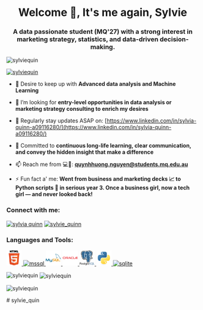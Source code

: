 <h1 align="center">Welcome 👋, It's me again, Sylvie</h1>
<h3 align="center">A data passionate student (MQ'27) with a strong interest in marketing strategy, statistics, and data-driven decision-making.</h3>

<p align="left"> <img src="https://komarev.com/ghpvc/?username=sylviequin&label=Profile%20views&color=0e75b6&style=flat" alt="sylviequin" /> </p>

<p align="left"> <a href="https://github.com/ryo-ma/github-profile-trophy"><img src="https://github-profile-trophy.vercel.app/?username=sylviequin" alt="sylviequin" /></a> </p>

- 🌱 Desire to keep up with **Advanced data analysis and Machine Learning**

- 👯 I’m looking for **entry-level opportunities in data analysis or marketing strategy consulting to enrich my desires**

- 📝 Regularly stay updates ASAP on: [https://www.linkedin.com/in/sylvia-quinn-a09116280/](https://www.linkedin.com/in/sylvia-quinn-a09116280/)

- 💬 Committed to **continuous long-life learning, clear communication, and convey the hidden insight that make a difference**

- 📫 Reach me from 💻🚀: **quynhhuong.nguyen@students.mq.edu.au**

- ⚡ Fun fact a' me: **Went from business and marketing decks 📈 to Python scripts 🐍 in serious year 3. Once a business girl, now a tech girl — and never looked back!**

<h3 align="left">Connect with me:</h3>
<p align="left">
<a href="https://linkedin.com/in/sylvia quinn" target="blank"><img align="center" src="https://raw.githubusercontent.com/rahuldkjain/github-profile-readme-generator/master/src/images/icons/Social/linked-in-alt.svg" alt="sylvia quinn" height="30" width="40" /></a>
<a href="https://www.leetcode.com/sylvie_quinn" target="blank"><img align="center" src="https://raw.githubusercontent.com/rahuldkjain/github-profile-readme-generator/master/src/images/icons/Social/leet-code.svg" alt="sylvie_quinn" height="30" width="40" /></a>
</p>

<h3 align="left">Languages and Tools:</h3>
<p align="left"> <a href="https://www.w3.org/html/" target="_blank" rel="noreferrer"> <img src="https://raw.githubusercontent.com/devicons/devicon/master/icons/html5/html5-original-wordmark.svg" alt="html5" width="40" height="40"/> </a> <a href="https://www.microsoft.com/en-us/sql-server" target="_blank" rel="noreferrer"> <img src="https://www.svgrepo.com/show/303229/microsoft-sql-server-logo.svg" alt="mssql" width="40" height="40"/> </a> <a href="https://www.mysql.com/" target="_blank" rel="noreferrer"> <img src="https://raw.githubusercontent.com/devicons/devicon/master/icons/mysql/mysql-original-wordmark.svg" alt="mysql" width="40" height="40"/> </a> <a href="https://www.oracle.com/" target="_blank" rel="noreferrer"> <img src="https://raw.githubusercontent.com/devicons/devicon/master/icons/oracle/oracle-original.svg" alt="oracle" width="40" height="40"/> </a> <a href="https://www.postgresql.org" target="_blank" rel="noreferrer"> <img src="https://raw.githubusercontent.com/devicons/devicon/master/icons/postgresql/postgresql-original-wordmark.svg" alt="postgresql" width="40" height="40"/> </a> <a href="https://www.python.org" target="_blank" rel="noreferrer"> <img src="https://raw.githubusercontent.com/devicons/devicon/master/icons/python/python-original.svg" alt="python" width="40" height="40"/> </a> <a href="https://www.sqlite.org/" target="_blank" rel="noreferrer"> <img src="https://www.vectorlogo.zone/logos/sqlite/sqlite-icon.svg" alt="sqlite" width="40" height="40"/> </a> </p>

<p><img align="left" src="https://github-readme-stats.vercel.app/api/top-langs?username=sylviequin&show_icons=true&locale=en&layout=compact" alt="sylviequin" /></p>

<p>&nbsp;<img align="center" src="https://github-readme-stats.vercel.app/api?username=sylviequin&show_icons=true&locale=en" alt="sylviequin" /></p>

<p><img align="center" src="https://github-readme-streak-stats.herokuapp.com/?user=sylviequin&" alt="sylviequin" /></p>
# sylvie_quin
